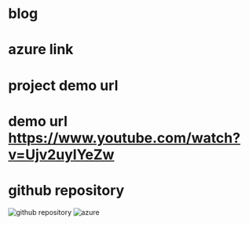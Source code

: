 # blog
# azure link 
# project demo url 
# demo url https://www.youtube.com/watch?v=Ujv2uyIYeZw
# github repository 
![github repository](https://user-images.githubusercontent.com/113985223/199241632-78007e50-37a8-4519-a79d-87e3e45bbe9d.png)
![azure](https://user-images.githubusercontent.com/113985223/199241637-ab34e028-22a1-48ef-9355-1967f41385a2.png)
